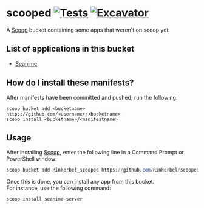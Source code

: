 # scooped [![Tests](https://github.com/Rinkerbel/scooped/actions/workflows/ci.yml/badge.svg)](https://github.com/Rinkerbel/scooped/actions/workflows/ci.yml) [![Excavator](https://github.com/Rinkerbel/scooped/actions/workflows/excavator.yml/badge.svg)](https://github.com/Rinkerbel/scooped/actions/workflows/excavator.yml)

A [Scoop](https://scoop.sh) bucket containing some apps that weren't on scoop yet.

## List of applications in this bucket

- [Seanime](https://github.com/5rahim/seanime)

## How do I install these manifests?

After manifests have been committed and pushed, run the following:

```pwsh
scoop bucket add <bucketname> https://github.com/<username>/<bucketname>
scoop install <bucketname>/<manifestname>
```
## Usage

After installing [Scoop](https://scoop.sh/), enter the following line in a
Command Prompt or PowerShell window:

```powershell
scoop bucket add Rinkerbel_scooped https://github.com/Rinkerbel/scooped
```

Once this is done, you can install any app from this bucket.\
For instance, use the following command:

```powershell
scoop install seanime-server
```
